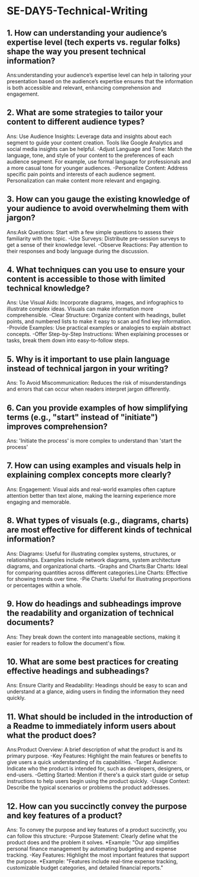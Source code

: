 # SE-DAY5-Technical-Writing
## 1. How can understanding your audience’s expertise level (tech experts vs. regular folks) shape the way you present technical information?

Ans:understanding your audience’s expertise level can help in tailoring your presentation based on the audience’s expertise ensures that the information is both accessible and relevant, enhancing comprehension and engagement.

## 2. What are some strategies to tailor your content to different audience types?

Ans: Use Audience Insights: Leverage data and insights about each segment to guide your content creation. Tools like Google Analytics and social media insights can be helpful.
-Adjust Language and Tone: Match the language, tone, and style of your content to the preferences of each audience segment. For example, use formal language for professionals and a more casual tone for younger audiences.
-Personalize Content: Address specific pain points and interests of each audience segment. Personalization can make content more relevant and engaging.

## 3. How can you gauge the existing knowledge of your audience to avoid overwhelming them with jargon?

Ans:Ask Questions: Start with a few simple questions to assess their familiarity with the topic.
-Use Surveys: Distribute pre-session surveys to get a sense of their knowledge level.
-Observe Reactions: Pay attention to their responses and body language during the discussion.

## 4. What techniques can you use to ensure your content is accessible to those with limited technical knowledge?

Ans: Use Visual Aids: Incorporate diagrams, images, and infographics to illustrate complex ideas. Visuals can make information more comprehensible.
-Clear Structure: Organize content with headings, bullet points, and numbered lists to make it easy to scan and find key information.
-Provide Examples: Use practical examples or analogies to explain abstract concepts.
-Offer Step-by-Step Instructions: When explaining processes or tasks, break them down into easy-to-follow steps.

## 5. Why is it important to use plain language instead of technical jargon in your writing?

Ans: To Avoid Miscommunication: Reduces the risk of misunderstandings and errors that can occur when readers interpret jargon differently.

## 6. Can you provide examples of how simplifying terms (e.g., "start" instead of "initiate") improves comprehension?

Ans: 'Initiate the process' is more complex to understand than 'start the process'

## 7. How can using examples and visuals help in explaining complex concepts more clearly?

Ans: Engagement: Visual aids and real-world examples often capture attention better than text alone, making the learning experience more engaging and memorable.

## 8. What types of visuals (e.g., diagrams, charts) are most effective for different kinds of technical information?

Ans: Diagrams: Useful for illustrating complex systems, structures, or relationships. Examples include network diagrams, system architecture diagrams, and organizational charts.
-Graphs and Charts:Bar Charts: Ideal for comparing quantities across different categories.Line Charts: Effective for showing trends over time.
-Pie Charts: Useful for illustrating proportions or percentages within a whole.

## 9. How do headings and subheadings improve the readability and organization of technical documents?

Ans: They break down the content into manageable sections, making it easier for readers to follow the document's flow.

## 10. What are some best practices for creating effective headings and subheadings?

Ans: Ensure Clarity and Readability: Headings should be easy to scan and understand at a glance, aiding users in finding the information they need quickly.

## 11. What should be included in the introduction of a Readme to immediately inform users about what the product does?
Ans:Product Overview: A brief description of what the product is and its primary purpose.
-Key Features: Highlight the main features or benefits to give users a quick understanding of its capabilities.
-Target Audience: Indicate who the product is intended for, such as developers, designers, or end-users.
-Getting Started: Mention if there's a quick start guide or setup instructions to help users begin using the product quickly.
-Usage Context: Describe the typical scenarios or problems the product addresses.

## 12. How can you succinctly convey the purpose and key features of a product?

Ans: To convey the purpose and key features of a product succinctly, you can follow this structure:
-Purpose Statement: Clearly define what the product does and the problem it solves.
*Example: "Our app simplifies personal finance management by automating budgeting and expense tracking.
-Key Features: Highlight the most important features that support the purpose.
*Example: "Features include real-time expense tracking, customizable budget categories, and detailed financial reports."
